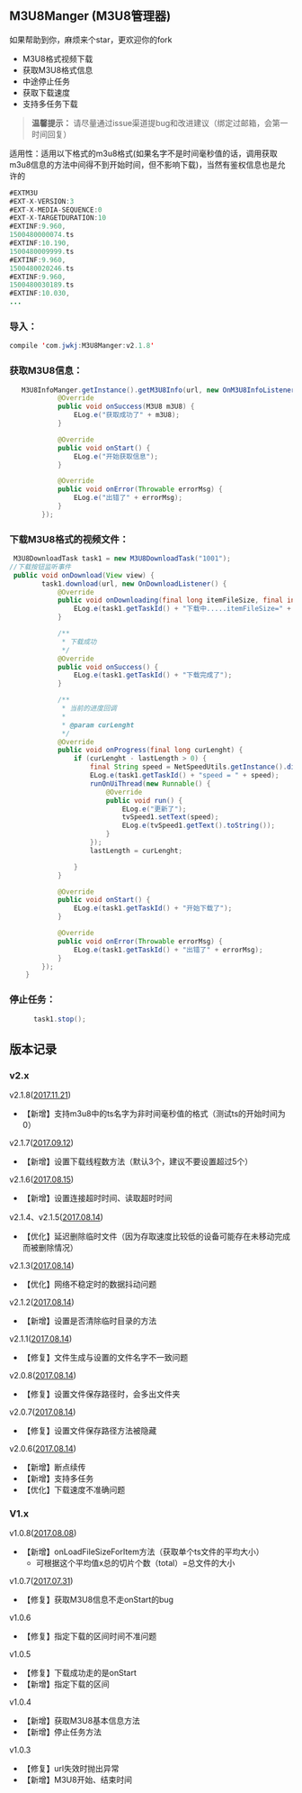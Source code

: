 ## M3U8Manger (M3U8管理器)

如果帮助到你，麻烦来个star，更欢迎你的fork

- M3U8格式视频下载
- 获取M3U8格式信息
- 中途停止任务
- 获取下载速度
- 支持多任务下载
> **温馨提示：** 请尽量通过issue渠道提bug和改进建议（绑定过邮箱，会第一时间回复）


适用性：适用以下格式的m3u8格式(如果名字不是时间毫秒值的话，调用获取m3u8信息的方法中间得不到开始时间，但不影响下载)，当然有鉴权信息也是允许的

```java
#EXTM3U
#EXT-X-VERSION:3
#EXT-X-MEDIA-SEQUENCE:0
#EXT-X-TARGETDURATION:10
#EXTINF:9.960,
1500480000074.ts
#EXTINF:10.190,
1500480009999.ts
#EXTINF:9.960,
1500480020246.ts
#EXTINF:9.960,
1500480030189.ts
#EXTINF:10.030,
...
```


### 导入：

```java
compile 'com.jwkj:M3U8Manger:v2.1.8'
```

### 获取M3U8信息：

```java
   M3U8InfoManger.getInstance().getM3U8Info(url, new OnM3U8InfoListener() {
            @Override
            public void onSuccess(M3U8 m3U8) {
                ELog.e("获取成功了" + m3U8);
            }

            @Override
            public void onStart() {
                ELog.e("开始获取信息");
            }

            @Override
            public void onError(Throwable errorMsg) {
                ELog.e("出错了" + errorMsg);
            }
        });
```


### 下载M3U8格式的视频文件：

```java
 M3U8DownloadTask task1 = new M3U8DownloadTask("1001");
//下载按钮监听事件
 public void onDownload(View view) {
        task1.download(url, new OnDownloadListener() {
            @Override
            public void onDownloading(final long itemFileSize, final int totalTs, final int curTs) {
                ELog.e(task1.getTaskId() + "下载中.....itemFileSize=" + itemFileSize + "\ttotalTs=" + totalTs + "\tcurTs=" + curTs);
            }

            /**
             * 下载成功
             */
            @Override
            public void onSuccess() {
                ELog.e(task1.getTaskId() + "下载完成了");
            }

            /**
             * 当前的进度回调
             *
             * @param curLenght
             */
            @Override
            public void onProgress(final long curLenght) {
                if (curLenght - lastLength > 0) {
                    final String speed = NetSpeedUtils.getInstance().displayFileSize(curLenght - lastLength) + "/s";
                    ELog.e(task1.getTaskId() + "speed = " + speed);
                    runOnUiThread(new Runnable() {
                        @Override
                        public void run() {
                            ELog.e("更新了");
                            tvSpeed1.setText(speed);
                            ELog.e(tvSpeed1.getText().toString());
                        }
                    });
                    lastLength = curLenght;

                }
            }

            @Override
            public void onStart() {
                ELog.e(task1.getTaskId() + "开始下载了");
            }

            @Override
            public void onError(Throwable errorMsg) {
                ELog.e(task1.getTaskId() + "出错了" + errorMsg);
            }
        });
    }

```

### 停止任务：

```java
      task1.stop();
```

## 版本记录

### v2.x

v2.1.8([2017.11.21]())
- 【新增】支持m3u8中的ts名字为非时间毫秒值的格式（测试ts的开始时间为0）

v2.1.7([2017.09.12]())
- 【新增】设置下载线程数方法（默认3个，建议不要设置超过5个）

v2.1.6([2017.08.15]())
- 【新增】设置连接超时时间、读取超时时间

v2.1.4、v2.1.5([2017.08.14]())
- 【优化】延迟删除临时文件（因为存取速度比较低的设备可能存在未移动完成而被删除情况）

v2.1.3([2017.08.14]())
- 【优化】网络不稳定时的数据抖动问题

v2.1.2([2017.08.14]())
- 【新增】设置是否清除临时目录的方法

v2.1.1([2017.08.14]())
- 【修复】文件生成与设置的文件名字不一致问题

v2.0.8([2017.08.14]())
- 【修复】设置文件保存路径时，会多出文件夹

v2.0.7([2017.08.14]())
- 【修复】设置文件保存路径方法被隐藏

v2.0.6([2017.08.14]())
- 【新增】断点续传
- 【新增】支持多任务
- 【优化】下载速度不准确问题

### V1.x

v1.0.8([2017.08.08]())
- 【新增】onLoadFileSizeForItem方法（获取单个ts文件的平均大小）
    - 可根据这个平均值x总的切片个数（total）=总文件的大小

v1.0.7([2017.07.31]())
- 【修复】获取M3U8信息不走onStart的bug

v1.0.6
- 【修复】指定下载的区间时间不准问题

v1.0.5
- 【修复】下载成功走的是onStart
- 【新增】指定下载的区间

v1.0.4
- 【新增】获取M3U8基本信息方法
- 【新增】停止任务方法

v1.0.3
- 【修复】url失效时抛出异常
- 【新增】M3U8开始、结束时间
